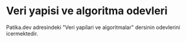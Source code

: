 # Veri yapisi ve algoritma odevleri

Patika.dev adresindeki "Veri yapilari ve algoritmalar" dersinin odevlerini icermektedir.
